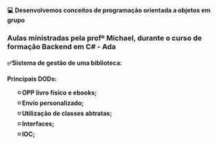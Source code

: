 <h4>💻 Desenvolvemos conceitos de programação orientada a objetos em grupo </h4>

<h3>Aulas ministradas pela profº Michael, durante o curso de formação Backend em C# - Ada </h3> 

<h4> ✅<strong>Sistema de gestão de uma biblioteca:</strong></h4>
<p><strong> Principais DODs:<br>
  <ul>
  ◽ OPP livro físico e ebooks;<br>
  ◽ Envio personalizado;<br>
  ◽ Utilização de classes abtratas;<br>
  ◽ Interfaces;<br>
  ◽ IOC; <br>
  </ul>
  </p>

